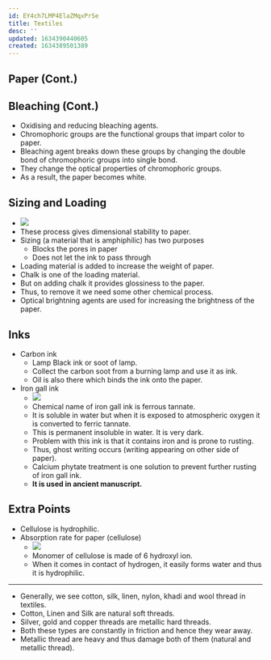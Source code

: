 ```yaml
---
id: EY4ch7LMP4ElaZMqxPrSe
title: Textiles
desc: ''
updated: 1634390440605
created: 1634389501389
---
```

## Paper (Cont.)

## Bleaching (Cont.)

- Oxidising and reducing bleaching agents.
- Chromophoric groups are the functional groups that impart color to paper.
- Bleaching agent breaks down these groups by changing the double bond of chromophoric groups into single bond.
- They change the optical properties of chromophoric groups.
- As a result, the paper becomes white.

## Sizing and Loading

- ![](/assets/images/2021-10-16-18-40-57.png)
- These process gives dimensional stability to paper.
- Sizing (a material that is amphiphilic) has two purposes
  - Blocks the pores in paper
  - Does not let the ink to pass through
- Loading material is added to increase the weight of paper.
- Chalk is one of the loading material. 
- But on adding chalk it provides glossiness to the paper.
- Thus, to remove it we need some other chemical process.
- Optical brightning agents are used for increasing the brightness of the paper.

## Inks

- Carbon ink
  - Lamp Black ink or soot of lamp.
  - Collect the carbon soot from a burning lamp and use it as ink.
  - Oil is also there which binds the ink onto the paper.
- Iron gall ink
  - ![](/assets/images/2021-10-16-18-52-36.png)
  - Chemical name of iron gall ink is ferrous tannate.
  - It is soluble in water but when it is exposed to atmospheric oxygen it is converted to ferric tannate.
  - This is permanent insoluble in water. It is very dark.
  - Problem with this ink is that it contains iron and is prone to rusting.
  - Thus, ghost writing occurs (writing appearing on other side of paper).
  - Calcium phytate treatment is one solution to prevent further rusting of iron gall ink.
  - **It is used in ancient manuscript.**

## Extra Points

- Cellulose is hydrophilic.
- Absorption rate for paper (cellulose)
  - ![](/assets/images/2021-10-16-21-42-08.png)
  - Monomer of cellulose is made of 6 hydroxyl ion.
  - When it comes in contact of hydrogen, it easily forms water and thus it is hydrophilic.

* * *

- Generally, we see cotton, silk, linen, nylon, khadi and wool thread in textiles.
- Cotton, Linen and Silk are natural soft threads.
- Silver, gold and copper threads are metallic hard threads.
- Both these types are constantly in friction and hence they wear away.
- Metallic thread are heavy and thus damage both of them (natural and metallic thread).

